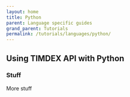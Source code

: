 ```yaml
---
layout: home
title: Python
parent: Language specific guides
grand_parent: Tutorials
permalink: /tutorials/languages/python/
---
```


## Using TIMDEX API with Python

### Stuff

More stuff
